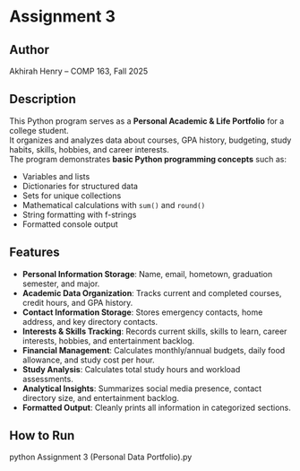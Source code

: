 # Assignment 3  

## Author  
Akhirah Henry – COMP 163, Fall 2025  

## Description  
This Python program serves as a **Personal Academic & Life Portfolio** for a college student.  
It organizes and analyzes data about courses, GPA history, budgeting, study habits, skills, hobbies, and career interests.  
The program demonstrates **basic Python programming concepts** such as:  
- Variables and lists  
- Dictionaries for structured data  
- Sets for unique collections  
- Mathematical calculations with `sum()` and `round()`  
- String formatting with f-strings  
- Formatted console output  

## Features  
- **Personal Information Storage**: Name, email, hometown, graduation semester, and major.  
- **Academic Data Organization**: Tracks current and completed courses, credit hours, and GPA history.  
- **Contact Information Storage**: Stores emergency contacts, home address, and key directory contacts.  
- **Interests & Skills Tracking**: Records current skills, skills to learn, career interests, hobbies, and entertainment backlog.  
- **Financial Management**: Calculates monthly/annual budgets, daily food allowance, and study cost per hour.  
- **Study Analysis**: Calculates total study hours and workload assessments.  
- **Analytical Insights**: Summarizes social media presence, contact directory size, and entertainment backlog.  
- **Formatted Output**: Cleanly prints all information in categorized sections.  

## How to Run  
python Assignment 3 (Personal Data Portfolio).py
